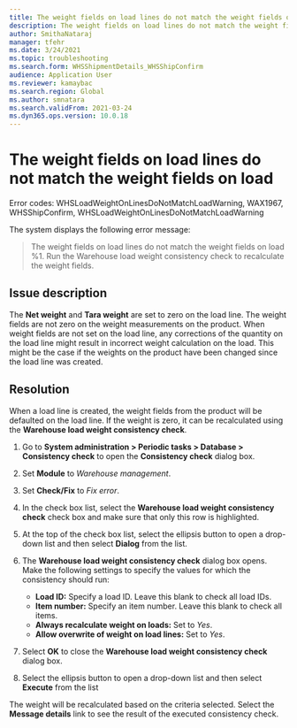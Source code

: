 ```yaml
---
title: The weight fields on load lines do not match the weight fields on load
description: The weight fields on load lines do not match the weight fields on load
author: SmithaNataraj
manager: tfehr
ms.date: 3/24/2021
ms.topic: troubleshooting
ms.search.form: WHSShipmentDetails_WHSShipConfirm
audience: Application User
ms.reviewer: kamaybac
ms.search.region: Global
ms.author: smnatara
ms.search.validFrom: 2021-03-24
ms.dyn365.ops.version: 10.0.18
---
```


# The weight fields on load lines do not match the weight fields on load

Error codes: WHSLoadWeightOnLinesDoNotMatchLoadWarning, WAX1967, WHSShipConfirm, WHSLoadWeightOnLinesDoNotMatchLoadWarning

The system displays the following error message:

> The weight fields on load lines do not match the weight fields on load %1. Run the Warehouse load weight consistency check to recalculate the weight fields.

## Issue description

The **Net weight** and **Tara weight** are set to zero on the load line. The weight fields are not zero on the weight measurements on the product. When weight fields are not set on the load line, any corrections of the quantity on the load line might result in incorrect weight calculation on the load. This might be the case if the weights on the product have been changed since the load line was created.

## Resolution

When a load line is created, the weight fields from the product will be defaulted on the load line. If the weight is zero, it can be recalculated using the **Warehouse load weight consistency check**.

1. Go to **System administration \> Periodic tasks \> Database \> Consistency check** to open the **Consistency check** dialog box.
1. Set **Module** to *Warehouse management*.
1. Set **Check/Fix** to *Fix error*.
1. In the check box list, select the **Warehouse load weight consistency check** check box and make sure that only this row is highlighted.
1. At the top of the check box list, select the ellipsis button to open a drop-down list and then select **Dialog** from the list.
1. The **Warehouse load weight consistency check** dialog box opens. Make the following settings to specify the values for which the consistency should run:

    - **Load ID:** Specify a load ID. Leave this blank to check all load IDs.
    - **Item number:** Specify an item number. Leave this blank to check all items.
    - **Always recalculate weight on loads:** Set to *Yes*.
    - **Allow overwrite of weight on load lines:** Set to *Yes*.

1. Select **OK** to close the **Warehouse load weight consistency check** dialog box.
1. Select the ellipsis button to open a drop-down list and then select **Execute** from the list

The weight will be recalculated based on the criteria selected. Select the **Message details** link to see the result of the executed consistency check.
